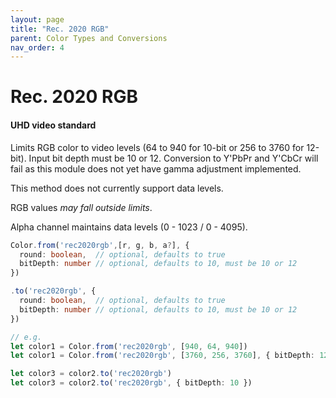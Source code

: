 ```yaml
---
layout: page
title: "Rec. 2020 RGB"
parent: Color Types and Conversions
nav_order: 4
---
```


# Rec. 2020 RGB
#### UHD video standard

Limits RGB color to video levels (64 to 940 for 10-bit or 256 to 3760 for 12-bit). Input bit depth must be 10 or 12. Conversion to Y'PbPr and Y'CbCr will fail as this module does not yet have gamma adjustment implemented.

This method does not currently support data levels.

RGB values _may fall outside limits_.

Alpha channel maintains data levels (0 - 1023 / 0 - 4095).

```ts
Color.from('rec2020rgb',[r, g, b, a?], {
  round: boolean,  // optional, defaults to true
  bitDepth: number // optional, defaults to 10, must be 10 or 12
})

.to('rec2020rgb', {
  round: boolean,  // optional, defaults to true
  bitDepth: number // optional, defaults to 10, must be 10 or 12
})

// e.g.
let color1 = Color.from('rec2020rgb', [940, 64, 940])
let color1 = Color.from('rec2020rgb', [3760, 256, 3760], { bitDepth: 12 })

let color3 = color2.to('rec2020rgb')
let color3 = color2.to('rec2020rgb', { bitDepth: 10 })
```


